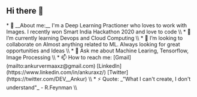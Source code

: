 ## Hi there 👋

<!--
**Ankuraxz/Ankuraxz** is a ✨ _special_ ✨ repository because its `README.md` (this file) appears on your GitHub profile.
--!>


* 🔭 __About me:__ I'm a Deep Learning Practioner who loves to work with Images. I recently won Smart India Hackathon 2020 and love to code \\
* 🌱 I’m currently learning Devops and Cloud Computing  \\ 
* 👯 I’m looking to collaborate on Almost anything related to ML. Always looking for great opportunities and Ideas  \\
* 💬 Ask me about Machine Learing, Tensorflow, Image Processing  \\
* 📫 How to reach me: [Gmail](mailto:ankurvermaaxz@gmail.com)  [LinkedIn](https://www.linkedin.com/in/ankuraxz/)  [Twitter](https://twitter.com/DEV__Ankur)   \\
* ⚡ Quote: _"What I can't create, I don't understand"_ - R.Feynman  \\

